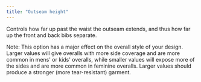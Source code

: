 ```yaml
---
title: "Outseam height"
---
```


Controls how far up past the waist the outseam extends, and thus how far up the front and back bibs separate.

Note: This option has a major effect on the overall style of your design. Larger values will give overalls with more side coverage and are more common in mens' or kids' overalls, while smaller values will expose more of the sides and are more common in feminine overalls. Larger values should produce a stronger (more tear-resistant) garment.
